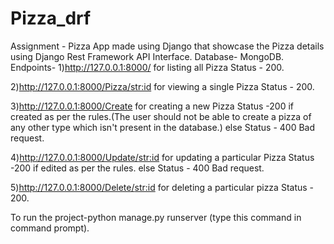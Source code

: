 # Pizza_drf
Assignment - Pizza App made using Django that showcase the Pizza details using Django Rest Framework API Interface.
Database- MongoDB.
Endpoints-
1)http://127.0.0.1:8000/ for listing all Pizza
 Status - 200.
 
2)http://127.0.0.1:8000/Pizza/<str:id> for viewing a single Pizza 
 Status - 200.
 
3)http://127.0.0.1:8000/Create  for creating a new Pizza 
 Status -200 if created as per the rules.(The user should not be able to create a pizza of any other type which isn't present in the database.)
 else Status - 400 Bad request.
 
4)http://127.0.0.1:8000/Update/<str:id> for updating a particular Pizza 
 Status -200 if edited as per the rules.
 else Status - 400 Bad request.
 
5)http://127.0.0.1:8000/Delete/<str:id> for deleting a particular pizza
 Status - 200.


To run the project-python manage.py runserver (type this command in command prompt).

